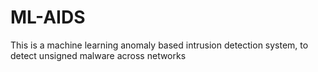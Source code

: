 # ML-AIDS
This is a machine learning anomaly based intrusion detection system, to detect unsigned malware across networks 
